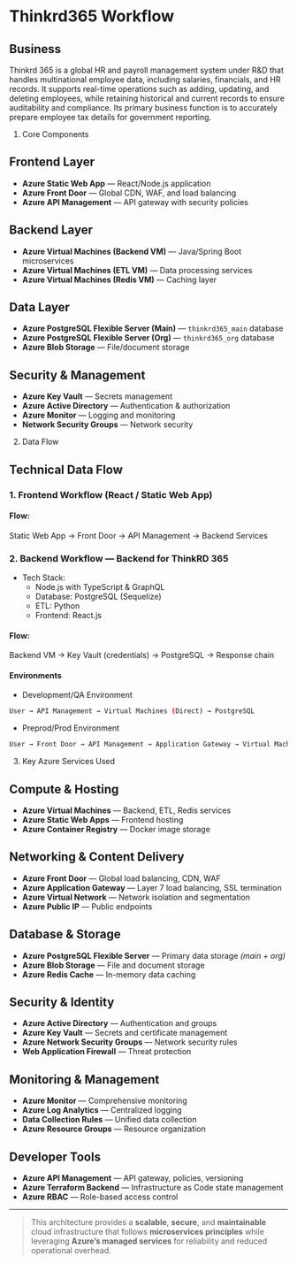 # Thinkrd365 Workflow
## Business
Thinkrd 365 is a global HR and payroll management system under R&D that handles multinational employee data, including salaries, financials, and HR records. It supports real-time operations such as adding, updating, and deleting employees, while retaining historical and current records to ensure auditability and compliance. Its primary business function is to accurately prepare employee tax details for government reporting.

1. Core Components

## Frontend Layer
- **Azure Static Web App** — React/Node.js application  
- **Azure Front Door** — Global CDN, WAF, and load balancing  
- **Azure API Management** — API gateway with security policies  

## Backend Layer
- **Azure Virtual Machines (Backend VM)** — Java/Spring Boot microservices  
- **Azure Virtual Machines (ETL VM)** — Data processing services  
- **Azure Virtual Machines (Redis VM)** — Caching layer  

## Data Layer
- **Azure PostgreSQL Flexible Server (Main)** — `thinkrd365_main` database  
- **Azure PostgreSQL Flexible Server (Org)** — `thinkrd365_org` database  
- **Azure Blob Storage** — File/document storage  

## Security & Management
- **Azure Key Vault** — Secrets management  
- **Azure Active Directory** — Authentication & authorization  
- **Azure Monitor** — Logging and monitoring  
- **Network Security Groups** — Network security  

2. Data Flow

## Technical Data Flow

### 1. Frontend Workflow (React / Static Web App)
#### Flow:
Static Web App → Front Door → API Management → Backend Services
### 2. Backend Workflow — Backend for ThinkRD 365
- Tech Stack:
    - Node.js with TypeScript & GraphQL
    - Database: PostgreSQL (Sequelize)
    - ETL: Python
    - Frontend: React.js
#### Flow:
Backend VM → Key Vault (credentials) → PostgreSQL → Response chain
#### Environments
- Development/QA Environment
```sh
User → API Management → Virtual Machines (Direct) → PostgreSQL
```
- Preprod/Prod Environment
```sh
User → Front Door → API Management → Application Gateway → Virtual Machines (Direct) → VPN Peering → PostgreSQL
```

3. Key Azure Services Used

## Compute & Hosting
- **Azure Virtual Machines** — Backend, ETL, Redis services  
- **Azure Static Web Apps** — Frontend hosting  
- **Azure Container Registry** — Docker image storage  

## Networking & Content Delivery
- **Azure Front Door** — Global load balancing, CDN, WAF  
- **Azure Application Gateway** — Layer 7 load balancing, SSL termination  
- **Azure Virtual Network** — Network isolation and segmentation  
- **Azure Public IP** — Public endpoints  

## Database & Storage
- **Azure PostgreSQL Flexible Server** — Primary data storage *(main + org)*  
- **Azure Blob Storage** — File and document storage  
- **Azure Redis Cache** — In-memory data caching  

## Security & Identity
- **Azure Active Directory** — Authentication and groups  
- **Azure Key Vault** — Secrets and certificate management  
- **Azure Network Security Groups** — Network security rules  
- **Web Application Firewall** — Threat protection  

## Monitoring & Management
- **Azure Monitor** — Comprehensive monitoring  
- **Azure Log Analytics** — Centralized logging  
- **Data Collection Rules** — Unified data collection  
- **Azure Resource Groups** — Resource organization  

## Developer Tools
- **Azure API Management** — API gateway, policies, versioning  
- **Azure Terraform Backend** — Infrastructure as Code state management  
- **Azure RBAC** — Role-based access control  

---

> This architecture provides a **scalable**, **secure**, and **maintainable** cloud infrastructure that follows **microservices principles** while leveraging **Azure’s managed services** for reliability and reduced operational overhead.
